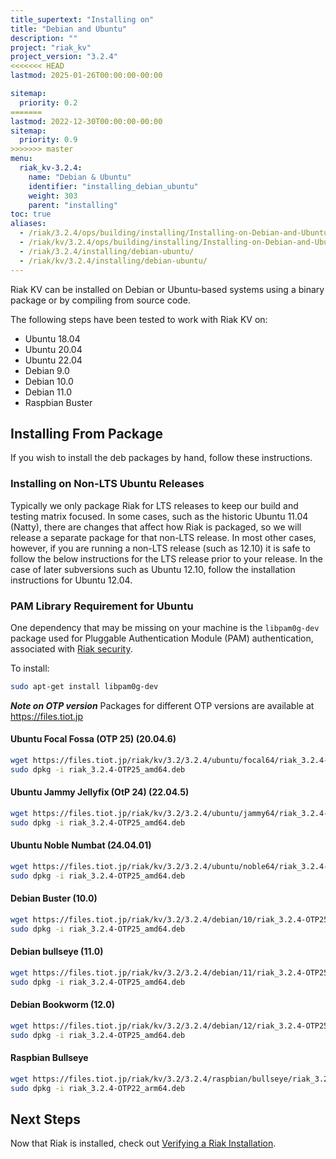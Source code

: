 ```yaml
---
title_supertext: "Installing on"
title: "Debian and Ubuntu"
description: ""
project: "riak_kv"
project_version: "3.2.4"
<<<<<<< HEAD
lastmod: 2025-01-26T00:00:00-00:00

sitemap:
  priority: 0.2
=======
lastmod: 2022-12-30T00:00:00-00:00
sitemap:
  priority: 0.9
>>>>>>> master
menu:
  riak_kv-3.2.4:
    name: "Debian & Ubuntu"
    identifier: "installing_debian_ubuntu"
    weight: 303
    parent: "installing"
toc: true
aliases:
  - /riak/3.2.4/ops/building/installing/Installing-on-Debian-and-Ubuntu
  - /riak/kv/3.2.4/ops/building/installing/Installing-on-Debian-and-Ubuntu
  - /riak/3.2.4/installing/debian-ubuntu/
  - /riak/kv/3.2.4/installing/debian-ubuntu/
---
```


[install source index]: {{<baseurl>}}riak/kv/3.2.4/setup/installing/source/
[security index]: {{<baseurl>}}riak/kv/3.2.4/using/security/
[install source erlang]: {{<baseurl>}}riak/kv/3.2.4/setup/installing/source/erlang
[install verify]: {{<baseurl>}}riak/kv/3.2.4/setup/installing/verify

Riak KV can be installed on Debian or Ubuntu-based systems using a binary
package or by compiling from source code.

The following steps have been tested to work with Riak KV on:

- Ubuntu 18.04
- Ubuntu 20.04
- Ubuntu 22.04
- Debian 9.0
- Debian 10.0
- Debian 11.0
- Raspbian Buster

## Installing From Package

If you wish to install the deb packages by hand, follow these
instructions.

### Installing on Non-LTS Ubuntu Releases

Typically we only package Riak for LTS releases to keep our build and
testing matrix focused.  In some cases, such as the historic Ubuntu 11.04 (Natty),
there are changes that affect how Riak is packaged, so we will release a
separate package for that non-LTS release. In most other cases, however,
if you are running a non-LTS release (such as 12.10) it is safe to
follow the below instructions for the LTS release prior to your release.
In the case of later subversions such as Ubuntu 12.10, follow the installation instructions for
Ubuntu 12.04.

### PAM Library Requirement for Ubuntu

One dependency that may be missing on your machine is the `libpam0g-dev`
package used for Pluggable Authentication Module (PAM) authentication,
associated with [Riak security][security index].

To install:

```bash
sudo apt-get install libpam0g-dev
```
***Note on OTP version***
Packages for different OTP versions are available at https://files.tiot.jp

#### Ubuntu Focal Fossa (OTP 25) (20.04.6)

```bash
wget https://files.tiot.jp/riak/kv/3.2/3.2.4/ubuntu/focal64/riak_3.2.4-OTP25_amd64.deb
sudo dpkg -i riak_3.2.4-OTP25_amd64.deb
```

#### Ubuntu Jammy Jellyfix (OtP 24) (22.04.5)

```bash
wget https://files.tiot.jp/riak/kv/3.2/3.2.4/ubuntu/jammy64/riak_3.2.4-OTP25_amd64.deb
sudo dpkg -i riak_3.2.4-OTP25_amd64.deb
```

#### Ubuntu Noble Numbat (24.04.01)

```bash
wget https://files.tiot.jp/riak/kv/3.2/3.2.4/ubuntu/noble64/riak_3.2.4-OTP25_amd64.deb
sudo dpkg -i riak_3.2.4-OTP25_amd64.deb
```

#### Debian Buster (10.0)

```bash
wget https://files.tiot.jp/riak/kv/3.2/3.2.4/debian/10/riak_3.2.4-OTP25_amd64.deb
sudo dpkg -i riak_3.2.4-OTP25_amd64.deb
```

#### Debian bullseye (11.0)

```bash
wget https://files.tiot.jp/riak/kv/3.2/3.2.4/debian/11/riak_3.2.4-OTP25_amd64.deb
sudo dpkg -i riak_3.2.4-OTP25_amd64.deb
```

#### Debian Bookworm (12.0)

```bash
wget https://files.tiot.jp/riak/kv/3.2/3.2.4/debian/12/riak_3.2.4-OTP25_amd64.deb
sudo dpkg -i riak_3.2.4-OTP25_amd64.deb
```

#### Raspbian Bullseye

```bash
wget https://files.tiot.jp/riak/kv/3.2/3.2.4/raspbian/bullseye/riak_3.2.4-OTP22_arm64.deb
sudo dpkg -i riak_3.2.4-OTP22_arm64.deb
```

## Next Steps

Now that Riak is installed, check out [Verifying a Riak Installation][install verify].

